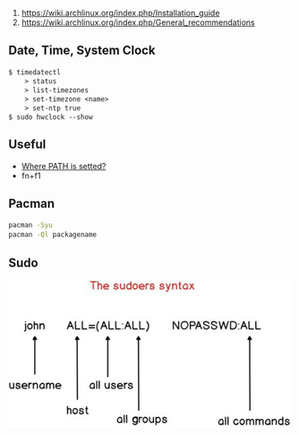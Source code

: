 
1. https://wiki.archlinux.org/index.php/Installation_guide
2. https://wiki.archlinux.org/index.php/General_recommendations

## Date, Time, System Clock
```
$ timedatectl
    > status
    > list-timezones
    > set-timezone <name>
    > set-ntp true
$ sudo hwclock --show
```

## Useful

- [Where PATH is setted?](https://stackoverflow.com/questions/37676849/where-is-path-variable-set-in-ubuntu)
- fn+f1

## Pacman

```bash
pacman -Syu
pacman -Ql packagename
```

## Sudo

![sudoers](sudoers.jpg)

